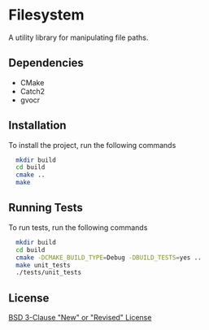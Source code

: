 
# Filesystem

A utility library for manipulating file paths.



## Dependencies

 - CMake
 - Catch2
 - gvocr

## Installation

To install the project, run the following commands
```bash
  mkdir build
  cd build
  cmake ..
  make
```
    
## Running Tests

To run tests, run the following commands

```bash
  mkdir build
  cd build
  cmake -DCMAKE_BUILD_TYPE=Debug -DBUILD_TESTS=yes ..
  make unit_tests
  ./tests/unit_tests
```


## License

[BSD 3-Clause "New" or "Revised" License](https://choosealicense.com/licenses/bsd-3-clause/)

